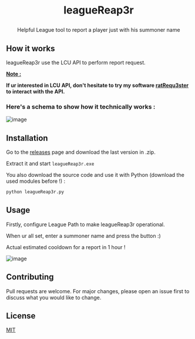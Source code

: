 # <p align="center"> leagueReap3r </p>
<p align="center">Helpful League tool to report a player just with his summoner name</p>

## How it works

leagueReap3r use the LCU API to perform report request.

<ins>__Note :__<ins>

__If ur interested in LCU API, don't hesitate to try my software <a target="_blank" href="https://github.com/akira-trinity/ratRequ3ster">ratRequ3ster</a> to interact with the API.__

### Here's a schema to show how it technically works :

![image](https://user-images.githubusercontent.com/62818208/225781621-c2dfde8f-d661-4fab-be2b-fdd75ceaf231.png)


## Installation

Go to the <a href="https://github.com/akira-trinity/leagueReap3r/releases">releases</a> page and download the last version in .zip.

Extract it and start ```leagueReap3r.exe```

You also download the source code and use it with Python (download the used modules before !) :
```bash
python leagueReap3r.py
```

## Usage

Firstly, configure League Path to make leagueReap3r operational.

When ur all set, enter a summoner name and press the button :)

Actual estimated cooldown for a report in 1 hour !


![image](https://user-images.githubusercontent.com/62818208/225779659-e4607f3c-e496-48e1-ad4f-84db6d1311c5.png)


## Contributing
Pull requests are welcome. For major changes, please open an issue first to discuss what you would like to change.


## License
[MIT](https://choosealicense.com/licenses/mit/)
